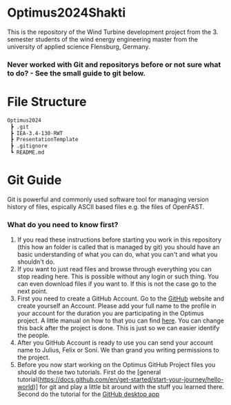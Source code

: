 # Optimus2024Shakti
This is the repository of the Wind Turbine development project from the 3. semester students  of the wind energy engineering master from the university of applied science Flensburg, Germany.

### Never worked with Git and repositorys before or not sure what to do? - See the small guide to git below.

# File Structure
```md
Optimus2024
 ┣ .git
 ┣ IEA-3.4-130-RWT
 ┣ PresentationTemplate
 ┣ .gitignore
 ┗ README.md
```

# Git Guide
Git is powerful and commonly used software tool for managing version history of files, espically ASCII based files e.g. the files of OpenFAST. 

### What do you need to know first?
1. If you read these instructions before starting you work in this repository (this how an folder is called that is managed by git) you should have an basic understanding of what you can do, what you can't and what you shouldn't do. 
2. If you want to just read files and browse through everything you can stop reading here. This is possible without any login or such thing. You can even download files if you want to. If this is not the case go to the next point.
3. First you need to create a GitHub Account. Go to the [GitHub](https://github.com/) website and create yourself an Account. Please add your full name to the profile in your account for the duration you are participating in the Optimus project. A little manual on how to that you can find [here](https://docs.github.com/en/account-and-profile/setting-up-and-managing-your-github-profile/customizing-your-profile/personalizing-your-profile). You can change this back after the project is done. This is just so we can easier identify the people. 
4. After you GitHub Account is ready to use you can send your account name to Julius, Felix or Soni. We than grand you writing permissions to the project.
5. Before you now start working on the Optimus GitHub Project files you should do these two tutorials.
First do the [general tutorial(https://docs.github.com/en/get-started/start-your-journey/hello-world)] for git and play a little bit around with the stuff you learned there.
Second do the tutorial for the [GitHub desktop app](https://docs.github.com/en/desktop/overview/getting-started-with-github-desktop)